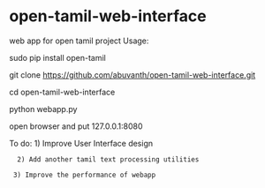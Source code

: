 # open-tamil-web-interface
web app for open tamil project
Usage:

sudo pip install open-tamil

git clone https://github.com/abuvanth/open-tamil-web-interface.git

cd open-tamil-web-interface

python webapp.py

open browser and put 127.0.0.1:8080

To do:
      1) Improve User Interface design
      
      2) Add another tamil text processing utilities
      
     3) Improve the performance of webapp
